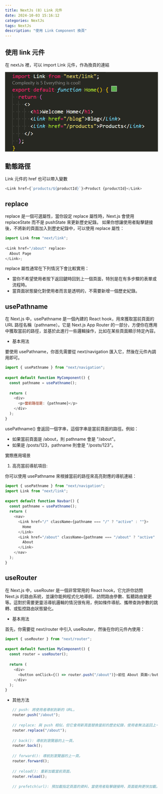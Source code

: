 ```yaml
---
title: NextJs (8) Link 元件
date: 2024-10-03 15:16:12
categories: NextJs
tags: NextJs
description: "使用 Link Component 換頁"
---
```


## 使用 link 元件

在 nextJs 裡，可以 import Link 元件，作為換頁的連結

![](../images/nextJs/next-17.png)

## 動態路徑

Link 元件的 href 也可以帶入變數

```js
<Link href={`products/${productId}`}>Product {productId}</Link>
```

## replace

replace 是一個可選屬性，當你設定 replace 屬性時，Next.js 會使用 replaceState 而不是 pushState 來更新歷史紀錄。
如果你想讓使用者點擊鏈接後，不將新的頁面加入到歷史紀錄中，可以使用 replace 屬性：

```js
import Link from "next/link";

<Link href="/about" replace>
  About Page
</Link>;
```

replace 屬性通常在下列情況下會比較實用：

- 當你不希望使用者按下返回鍵時回到上一個頁面，特別是在有多步驟的表單或流程時。
- 當頁面狀態變化對使用者而言是透明的，不需要新增一個歷史紀錄。

## usePathname

在 Next.js 中，usePathname 是一個內建的 React hook，用來獲取當前頁面的 URL 路徑名稱（pathname）。它是 Next.js App Router 的一部分，方便你在應用中獲取當前的路徑，並基於此進行一些邏輯操作，比如在某些頁面顯示特定內容。

- 基本用法

要使用 usePathname，你首先需要從 next/navigation 匯入它，然後在元件內調用即可。

```js
import { usePathname } from "next/navigation";

export default function MyComponent() {
  const pathname = usePathname();

  return (
    <div>
      <p>當前路徑是: {pathname}</p>
    </div>
  );
}
```

usePathname() 會返回一個字串，這個字串是當前頁面的路徑。例如：

- 如果當前頁面是 /about，則 pathname 會是 "/about"。
- 如果是 /posts/123，pathname 則會是 "/posts/123"。

實際應用場景

1. 高亮當前導航項目:

你可以使用 usePathname 來根據當前的路徑來高亮對應的導航連結：

```js
import { usePathname } from "next/navigation";
import Link from "next/link";

export default function Navbar() {
  const pathname = usePathname();
  return (
    <nav>
      <Link href="/" className={pathname === "/" ? "active" : ""}>
        Home
      </Link>
      <Link href="/about" className={pathname === "/about" ? "active" : ""}>
        About
      </Link>
    </nav>
  );
}
```

## useRouter

在 Next.js 中，useRouter 是一個非常常用的 React hook，它允許你訪問 Next.js 的路由系統，並讓你能夠程式化地導航、訪問路由參數、監聽路由變更等。這對於需要更靈活導航邏輯的情況很有用，例如條件導航、攜帶查詢參數的跳轉、或監控路由狀態變化。

- 基本用法

首先，你需要從 next/router 中引入 useRouter，然後在你的元件內使用：

```js
import { useRouter } from "next/router";

export default function MyComponent() {
  const router = useRouter();

  return (
    <div>
      <button onClick={() => router.push("/about")}>前往 About 頁面</button>
    </div>
  );
}
```

- 其他方法

  ```js
  // push: 將使用者導航到新的 URL。
  router.push("/about");

  // replace: 與 push 相似，但它會用新頁面替換當前的歷史紀錄，使用者無法返回上一頁。
  router.replace("/about");

  // back(): 導航到瀏覽器的上一頁。
  router.back();

  // forward(): 導航到瀏覽器的上一頁。
  router.forward();

  // reload(): 重新加載當前頁面。
  router.reload();

  // prefetch(url): 預加載指定頁面的資料，當使用者點擊鏈接時，頁面能夠更快加載。它在連結元件中默認開啟，但可以手動使用。
  ```

